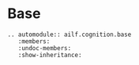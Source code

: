 # Base

```{eval-rst}
.. automodule:: ailf.cognition.base
   :members:
   :undoc-members:
   :show-inheritance:
```
